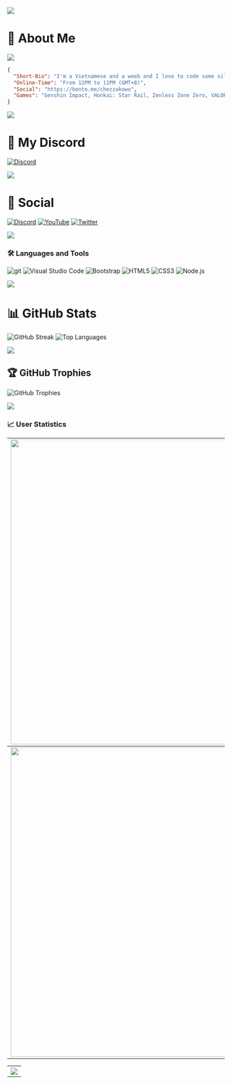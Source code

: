 <a href="https://visitcount.itsvg.in">
  <img src="https://visitcount.itsvg.in/api?id=chezzakowo&label=Profile%20Views&pretty=true" />
</a>

# 💫 About Me
[![](https://visitcount.itsvg.in/api?id=chezzakowo&label=Profile%20Views&color=0&icon=1&pretty=true)](https://visitcount.itsvg.in)
```json
{
  "Short-Bio": "I'm a Vietnamese and a weeb and I love to code some silly stuff",
  "Online-Time": "From 12PM to 11PM (GMT+8)",
  "Social": "https://bento.me/chezzakowo",
  "Games": "Genshin Impact, Honkai: Star Rail, Zenless Zone Zero, VALORANT, Minecraft, ..."
}

```
<img src="https://user-images.githubusercontent.com/73097560/115834477-dbab4500-a447-11eb-908a-139a6edaec5c.gif">

# 💬 My Discord
[![Discord](https://discord.c99.nl/widget/theme-4/1028891417893933057.png)](https://discord.com/users/1028891417893933057)

<img src="https://user-images.githubusercontent.com/73097560/115834477-dbab4500-a447-11eb-908a-139a6edaec5c.gif">

# 💭 Social
[![Discord](https://img.shields.io/badge/Discord-%237289DA.svg?logo=discord&logoColor=white)](https://discord.com/users/1028891417893933057)
[![YouTube](https://img.shields.io/badge/YouTube-%23FF0000.svg?logo=YouTube&logoColor=white)](https://www.youtube.com/channel/UCCNzJ0BRSEgqbNWcKPPVd7w)
[![Twitter](https://img.shields.io/badge/Twitter-%231DA1F2.svg?logo=Twitter&logoColor=white)](https://twitter.com/chezzakowo)

<img src="https://user-images.githubusercontent.com/73097560/115834477-dbab4500-a447-11eb-908a-139a6edaec5c.gif">

### 🛠 Languages and Tools
![git](https://img.shields.io/badge/git-282C34?logo=git&logoColor=F05032)
![Visual Studio Code](https://img.shields.io/badge/VS%20Code-282C34?logo=visual-studio-code&logoColor=007ACC)
![Bootstrap](https://img.shields.io/badge/Bootstrap-282C34?logo=bootstrap&logoColor=7952B3)
![HTML5](https://img.shields.io/badge/HTML5-282C34?logo=html5&logoColor=E34F26)
![CSS3](https://img.shields.io/badge/CSS3-282C34?logo=css3&logoColor=1572B6)
![Node.js](https://img.shields.io/badge/Node.js-282C34?logo=node.js&logoColor=00F200)

<img src="https://user-images.githubusercontent.com/73097560/115834477-dbab4500-a447-11eb-908a-139a6edaec5c.gif">

# 📊 GitHub Stats
![GitHub Streak](https://github-readme-streak-stats.herokuapp.com/?user=chezzakowo&theme=slateorange&hide_border=false)
![Top Languages](https://github-readme-stats.vercel.app/api/top-langs/?username=chezzakowo&theme=slateorange&hide_border=false&include_all_commits=false&count_private=false&layout=compact)

<img src="https://user-images.githubusercontent.com/73097560/115834477-dbab4500-a447-11eb-908a-139a6edaec5c.gif">

## 🏆 GitHub Trophies
![GitHub Trophies](https://github-trophies.vercel.app/?username=chezzakowo&theme=apprentice&no-frame=true&no-bg=false&margin-w=4)

<img src="https://user-images.githubusercontent.com/73097560/115834477-dbab4500-a447-11eb-908a-139a6edaec5c.gif">

### 📈 User Statistics

<table>
  <tbody>
    <tr>
      <td>
        <img width="705" src="https://github-readme-stats.vercel.app/api?username=chezzakowo&count_private=false">
      </td>
    </tr>
  </tbody>
  <tbody>
    <tr>
      <td>
        <img width="715" src="http://github-profile-summary-cards.vercel.app/api/cards/profile-details?username=chezzakowo&theme=zenburn" />
      </td>
    </tr>
  </tbody>
</table>

<table>
  <tbody>
    <tr>
      <th>
        <img src="http://github-profile-summary-cards.vercel.app/api/cards/repos-per-language?username=chezzakowo&theme=zenburn" />
      </th>

  <tbody>
    <tr>
  </tbody>
</table>
